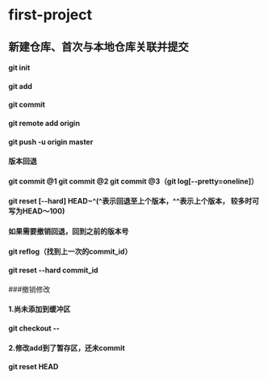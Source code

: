 # first-project
## 新建仓库、首次与本地仓库关联并提交
#### git init
#### git add
#### git commit
#### git remote add origin <link>
#### git push -u origin master

#### 版本回退
#### git commit @1  git commit @2 git commit @3（git log[--pretty=oneline]）
#### git reset [--hard] HEAD~^(^表示回退至上个版本，^^表示上个版本， 较多时可写为HEAD～100)

#### 如果需要撤销回退，回到之前的版本号
#### git reflog（找到上一次的commit_id）
#### git reset --hard commit_id

###撤销修改
#### 1.尚未添加到缓冲区
#### git checkout -- <file>
#### 2.修改add到了暂存区，还未commit
#### git reset HEAD <file>

